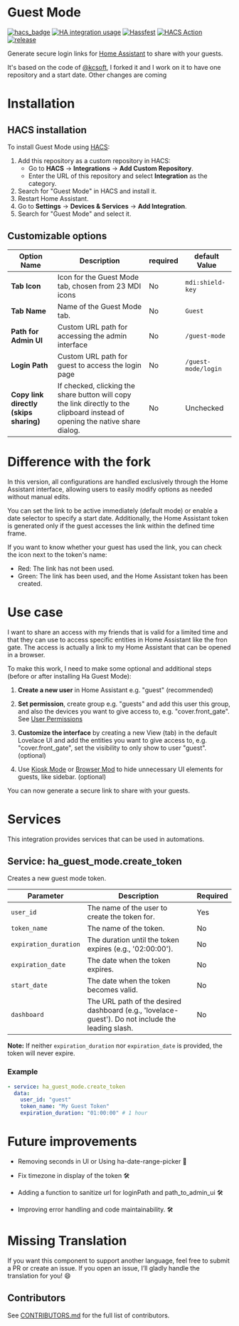 # Guest Mode
[![hacs_badge](https://img.shields.io/badge/HACS-Custom-41BDF5.svg)](https://github.com/hacs/integration)
[![HA integration usage](https://img.shields.io/badge/dynamic/json?color=41BDF5&logo=home-assistant&label=integration%20usage&suffix=%20installs&cacheSeconds=15600&url=https://analytics.home-assistant.io/custom_integrations.json&query=$.ha_guest_mode.total)](https://analytics.home-assistant.io/custom_integrations.json)
[![Hassfest](https://github.com/Darkdragon14/ha-guest-mode/actions/workflows/hassfest.yml/badge.svg)](https://github.com/Darkdragon14/ha-guest-mode/actions/workflows/hassfest.yml)
[![HACS Action](https://github.com/Darkdragon14/ha-guest-mode/actions/workflows/hacs_action.yml/badge.svg)](https://github.com/Darkdragon14/ha-guest-mode/actions/workflows/hacs_action.yml)
[![release](https://img.shields.io/github/v/release/Darkdragon14/ha-guest-mode.svg)](https://github.com/Darkdragon14/ha-guest-mode/releases)
<!--Maybe later if the repo https://github.com/kcsoft/virtual-keys add one and can used-it[![License: MIT](https://img.shields.io/badge/License-MIT-yellow.svg)](LICENSE)-->

Generate secure login links for [Home Assistant](https://www.home-assistant.io/) to share with your guests.

It's based on the code of [@kcsoft](https://github.com/kcsoft), I forked it and I work on it to have one repository and a start date. Other changes are coming

# Installation

## HACS installation

To install Guest Mode using [HACS](https://hacs.xyz/):

1. Add this repository as a custom repository in HACS:
   - Go to **HACS** → **Integrations** → **Add Custom Repository**.
   - Enter the URL of this repository and select **Integration** as the category.
2. Search for "Guest Mode" in HACS and install it.
3. Restart Home Assistant.
4. Go to **Settings** → **Devices & Services** → **Add Integration**.
5. Search for "Guest Mode" and select it.

## Customizable options

|Option Name|Description|required|default Value|
|---|---|---|---|
|**Tab Icon**|Icon for the Guest Mode tab, chosen from 23 MDI icons|No|`mdi:shield-key`|
|**Tab Name**|Name of the Guest Mode tab.  |No|`Guest`|
|**Path for Admin UI**|Custom URL path for accessing the admin interface|No|`/guest-mode`|
|**Login Path**|Custom URL path for guest to access the login page|No|`/guest-mode/login`|
|**Copy link directly (skips sharing)**|If checked, clicking the share button will copy the link directly to the clipboard instead of opening the native share dialog.|No|Unchecked|


# Difference with the fork

In this version, all configurations are handled exclusively through the Home Assistant interface, allowing users to easily modify options as needed without manual edits.

You can set the link to be active immediately (default mode) or enable a date selector to specify a start date. Additionally, the Home Assistant token is generated only if the guest accesses the link within the defined time frame.

If you want to know whether your guest has used the link, you can check the icon next to the token's name:

* Red: The link has not been used.
* Green: The link has been used, and the Home Assistant token has been created.

# Use case

I want to share an access with my friends that is valid for a limited time and that they can use to access specific entities in Home Assistant like the fron gate. The access is actually a link to my Home Assistant that can be opened in a browser.

To make this work, I need to make some optional and additional steps (before or after installing Ha Guest Mode):

1. **Create a new user** in Home Assistant e.g. "guest" (recommended)

2. **Set permission**, create group e.g. "guests" and add this user this group, and also the devices you want to give access to, e.g. "cover.front_gate". See [User Permissions](https://developers.home-assistant.io/blog/2019/03/11/user-permissions/)

3. **Customize the interface** by creating a new View (tab) in the default Lovelace UI and add the entities you want to give access to, e.g. "cover.front_gate", set the visibility to only show to user "guest". (optional)

4. Use [Kiosk Mode](https://github.com/NemesisRE/kiosk-mode) or [Browser Mod](https://github.com/thomasloven/hass-browser_mod) to hide unnecessary UI elements for guests, like sidebar. (optional)

You can now generate a secure link to share with your guests.

# Services

This integration provides services that can be used in automations.

## Service: ha_guest_mode.create_token

Creates a new guest mode token.

| Parameter | Description | Required |
|---|---|---|
| `user_id` | The name of the user to create the token for. | Yes |
| `token_name` | The name of the token. | No |
| `expiration_duration` | The duration until the token expires (e.g., '02:00:00'). | No |
| `expiration_date` | The date when the token expires. | No |
| `start_date` | The date when the token becomes valid. | No |
| `dashboard` | The URL path of the desired dashboard (e.g., 'lovelace-guest'). Do not include the leading slash. | No |

**Note:** If neither `expiration_duration` nor `expiration_date` is provided, the token will never expire.

### Example

```yaml
- service: ha_guest_mode.create_token
  data:
    user_id: "guest"
    token_name: "My Guest Token"
    expiration_duration: "01:00:00" # 1 hour
```

# Future improvements

* Removing seconds in UI or Using ha-date-range-picker :rocket:

* Fix timezone in display of the token :hammer_and_wrench:

* Adding a function to sanitize url for loginPath and path_to_admin_ui :hammer_and_wrench:

* Improving error handling and code maintainability. :hammer_and_wrench:

# Missing Translation

If you want this component to support another language, feel free to submit a PR or create an issue. If you open an issue, I’ll gladly handle the translation for you! :smile:

## Contributors

See [CONTRIBUTORS.md](./CONTRIBUTORS.md) for the full list of contributors.
